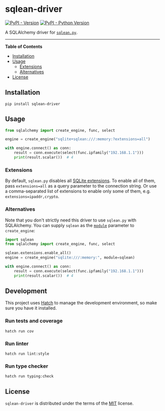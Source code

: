 # sqlean-driver

[![PyPI - Version](https://img.shields.io/pypi/v/sqlean-driver.svg)](https://pypi.org/project/sqlean-driver)
[![PyPI - Python Version](https://img.shields.io/pypi/pyversions/sqlean-driver.svg)](https://pypi.org/project/sqlean-driver)

A SQLAlchemy driver for [`sqlean.py`](https://github.com/nalgeon/sqlean.py).

-----

**Table of Contents**

- [Installation](#installation)
- [Usage](#usage)
  - [Extensions](#extensions)
  - [Alternatives](#alternatives)
- [License](#license)

## Installation

```console
pip install sqlean-driver
```

## Usage

```python
from sqlalchemy import create_engine, func, select

engine = create_engine("sqlite+sqlean:///:memory:?extensions=all")

with engine.connect() as conn:
    result = conn.execute(select(func.ipfamily("192.168.1.1")))
    print(result.scalar())  # 4
```

### Extensions

By default, `sqlean.py` disables all [SQLite extensions](https://github.com/nalgeon/sqlean.py#extensions). To enable all of them, pass `extensions=all` as a query parameter to the connection string. Or use a comma-separated list of extensions to enable only some of them, e.g. `extensions=ipaddr,crypto`.

### Alternatives

Note that you don't strictly need this driver to use `sqlean.py` with SQLAlchemy. You can supply `sqlean` as the [`module`](https://docs.sqlalchemy.org/en/20/core/engines.html#sqlalchemy.create_engine.params.module) parameter to `create_engine`:

```python
import sqlean
from sqlalchemy import create_engine, func, select

sqlean.extensions.enable_all()
engine = create_engine("sqlite:///:memory:", module=sqlean)

with engine.connect() as conn:
    result = conn.execute(select(func.ipfamily("192.168.1.1")))
    print(result.scalar())  # 4
```

## Development

This project uses [Hatch](https://hatch.pypa.io/) to manage the development environment, so make sure you have it installed.

### Run tests and coverage

```console
hatch run cov
```

### Run linter

```console
hatch run lint:style
```

### Run type checker

```console
hatch run typing:check
```

## License

`sqlean-driver` is distributed under the terms of the [MIT](https://spdx.org/licenses/MIT.html) license.

